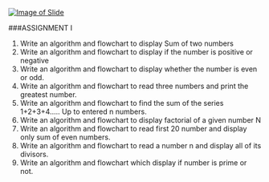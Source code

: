 [![Image of Slide](http://image.slidesharecdn.com/elementsofc-160229095039/95/unit-2-elements-of-c-1-638.jpg?cb=1456739492)](http://www.ashimlamichhane.com.np/2016/08/unit-2-elements-of-c/)

###ASSIGNMENT I

1.	Write an algorithm and flowchart to display Sum of two numbers
2.	Write an algorithm and flowchart to display if the number is positive or negative
3.	Write an algorithm and flowchart to display whether the number is even or odd.
4.	Write an algorithm and flowchart to read three numbers and print the greatest number.
5.	Write an algorithm and flowchart to find the sum of the series 1+2+3+4….. Up to entered n numbers.
6.	Write an algorithm and flowchart to display factorial of a given number N
7.	Write an algorithm and flowchart to read first 20 number and display only sum of even numbers.
8.	Write an algorithm and flowchart to read a number n and display all of its divisors.
9.	Write an algorithm and flowchart which display if number is prime or not.